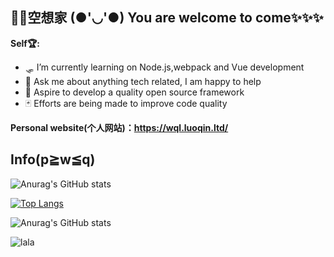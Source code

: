 ## 🐱‍👓空想家 (●'◡'●) You are welcome to come✨✨✨
**Self🏆:** 
- 🛷 I’m currently learning on Node.js,webpack and Vue development
- 💬 Ask me about anything tech related, I am happy to help
- 🧿 Aspire to develop a quality open source framework
- 🃏 Efforts are being made to improve code quality

**Personal website(个人网站)：https://wql.luoqin.ltd/**

## Info(p≧w≦q)

![Anurag's GitHub stats](https://github-readme-stats.vercel.app/api?username=WQL-KXJ&show_icons=true&theme=radical)

[![Top Langs](https://github-readme-stats.vercel.app/api/top-langs/?username=WQL-KXJ&layout=compact&theme=radical)](https://github.com/anuraghazra/github-readme-stats)

![Anurag's GitHub stats](https://github-readme-stats.vercel.app/api?username=WQL-KXJ&show_icons=true&theme=radical)


![lala](https://img-blog.csdnimg.cn/49cc886b91274bb68eae66a8d39e44b4.gif)
